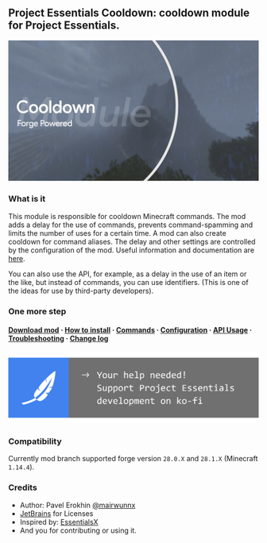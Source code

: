 ## Project Essentials Cooldown: cooldown module for Project Essentials.

<img src="./assets/cooldown_social_logo.jpg">

### What is it

This module is responsible for cooldown Minecraft commands. The mod adds a delay for the use of commands, prevents command-spamming and limits the number of uses for a certain time. A mod can also create cooldown for command aliases. The delay and other settings are controlled by the configuration of the mod. Useful information and documentation are [here](https://mairwunnx.gitbook.io/project-essentials/project-essentials-cooldown#applying-aliases).

You can also use the API, for example, as a delay in the use of an item or the like, but instead of commands, you can use identifiers. (This is one of the ideas for use by third-party developers).

### One more step

#### [Download mod](https://github.com/ProjectEssentials/ProjectEssentials-Cooldown/releases/download/v1.14.4-1.0.5/Project.Essentials.Cooldown-1.14.4-1.0.5.jar) · [How to install](https://mairwunnx.gitbook.io/project-essentials/project-essentials-cooldown#how-to-install) · [Commands](https://mairwunnx.gitbook.io/project-essentials/project-essentials-cooldown#commands) · [Configuration](https://mairwunnx.gitbook.io/project-essentials/project-essentials-cooldown#configuration) · [API Usage](https://mairwunnx.gitbook.io/project-essentials/project-essentials-cooldown#applying-aliases) · [Troubleshooting](https://github.com/ProjectEssentials/ProjectEssentials-Cooldown/issues/new/choose) · [Change log](./changelog.md)

<a href="https://ko-fi.com/mairwunnx" target="_blank"><img src="./assets/support_social.png"></a>

### Compatibility

Currently mod branch supported forge version `28.0.X` and `28.1.X` (Minecraft `1.14.4`).

### Credits

- Author: Pavel Erokhin [@mairwunnx](https://github.com/mairwunnx)
- [JetBrains](https://www.jetbrains.com/) for Licenses
- Inspired by: [EssentialsX](https://github.com/EssentialsX)
- And you for contributing or using it.
